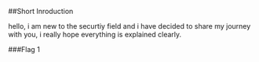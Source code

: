 ##Short Inroduction

hello, i am new to the securtiy field and i have decided to share my journey with you, i really hope everything is explained clearly.

###Flag 1

